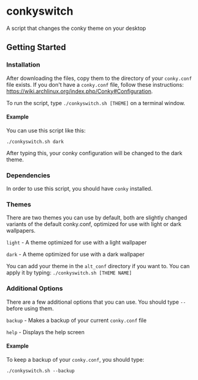 # conkyswitch
A script that changes the conky theme on your desktop

## Getting Started

### Installation
After downloading the files, copy them to the directory of your `conky.conf` file exists. If you don't have a `conky.conf` file, follow these instructions: https://wiki.archlinux.org/index.php/Conky#Configuration.

To run the script, type `./conkyswitch.sh [THEME]` on a terminal window.

#### Example
You can use this script like this:

`./conkyswitch.sh dark`

After typing this, your conky configuration will be changed to the dark theme.

### Dependencies

In order to use this script, you should have `conky` installed.

### Themes

There are two themes you can use by default, both are slightly changed variants of the default conky.conf, optimized for use with light or dark wallpapers.

`light` - A theme optimized for use with a light wallpaper

`dark` - A theme optimized for use with a dark wallpaper

You can add your theme in the `alt_conf` directory if you want to. You can apply it by typing: `./conkyswitch.sh [THEME NAME]`

### Additional Options

There are a few additional options that you can use. You should type `--` before using them.

`backup` - Makes a backup of your current `conky.conf` file

`help` - Displays the help screen

#### Example

To keep a backup of your `conky.conf`, you should type:

`./conkyswitch.sh --backup`
